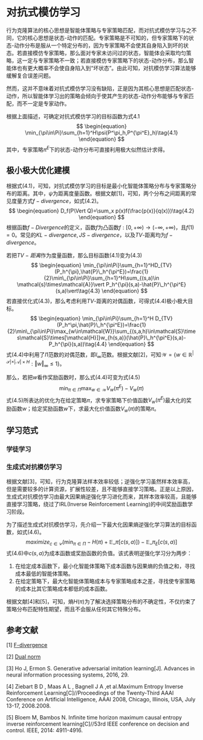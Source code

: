 # 对抗式模仿学习

行为克隆算法的核心思想是智能体策略与专家策略匹配，而对抗式模仿学习与之不同，它的核心思想是状态-动作的匹配。专家策略是不可知的，但专家策略下的状态-动作分布是服从一个特定分布的，因为专家策略不会使其自身陷入到坏的状态。若直接模仿专家策略，那么面对专家未访问过的状态，智能体会采取均匀策略，这一定与专家策略不一致；若直接模仿专家策略下的状态-动作分布，那么智能体也有更大概率不会使自身陷入到“坏状态”。由此可知，对抗模仿学习算法能够缓解复合误差问题。

然而，这并不意味着对抗式模仿学习没有缺陷，正是因为其核心思想是匹配状态-动作，所以智能体学习出的策略会倾向于使其产生的状态-动作分布能够与专家匹配，而不一定是专家动作。

根据上面描述，可确定对抗式模仿学习的目标函数为式4.1
$$
\begin{equation}
\min_{\pi\in\Pi}\sum_{h=1}^H\psi(P^\pi_h,P^{\pi^E}_h)\tag{4.1}
\end{equation}
$$
其中，专家策略$\pi^E$下的状态-动作分布可直接利用极大似然估计求得。



## 极小极大优化建模

根据式(4.1)，可知，对抗式模仿学习的目标是最小化智能体策略分布与专家策略分布的距离。其中，$\psi$为距离度量函数。根据文献[1]，可知，两个分布之间距离的常见度量方式$f-divergence$，如式(4.2)。
$$
\begin{equation}
D_f(P\Vert Q)=\sum_x p(x)f(\frac{p(x)}{q(x)})\tag{4.2}
\end{equation}
$$
根据函数$f-Divergence$的定义，函数$f$为凸函数$f:[0,+\infty)\to(-\infty,+\infty)$，且$f(1)=0$。常见的$KL-divergence,JS-divergence$，以及$TV$-距离均为$f-divergence$。

若把$TV-距离$作为度量函数，那么目标函数(4.1)变为(4.3)
$$
\begin{equation}
\min_{\pi\in\Pi}\sum_{h=1}^HD_{TV}(P_h^{\pi},\hat{P}\_h^{\pi^E})=\frac{1}{2}\min\_{\pi\in\Pi}\sum_{h=1}^H\sum_{(s,a)\in \mathcal{s}\times\mathcal{A}}\vert P_h^{\pi}(s,a)-\hat{P}\_h^{\pi^E}(s,a)\vert\tag{4.3}
\end{equation}
$$
若直接优化式(4.3)，那么考虑利用$TV$-距离的对偶函数，可得式(4.4)极小极大目标。
$$
\begin{equation}
\min_{\pi\in\Pi}\sum_{h=1}^H D_{TV}(P_h^\pi,\hat{P}\_h^{\pi^E})=\frac{1}{2}\min\_{\pi\in\Pi}\max_{w\in\mathcal{W}}\sum_{(s,a,h)\in\mathcal{S}\times\mathcal{S}\times[\mathcal{H}]}w_{h(s,a)}(\hat{P}\_h^{\pi^E}(s,a)-P_h^{\pi}(s,a))\tag{4.4}
\end{equation}
$$
式(4.4)中利用了$l1$范数的对偶范数，即$l_{\infty}$范数。根据文献[2]，可知$\mathcal{W}=\{w\in \mathbb{R}^{\vert\mathcal{S}\vert\times\vert\mathcal{A}\vert\times H}:\Vert w\Vert_{\infty}\le 1\}$。

那么，若把$w$看作奖励函数时，那么式(4.4)可变为式(4.5)
$$
\begin{equation}
\min_{\pi\in\Pi}\max_{w\in\mathcal{W}}V_{w}(\pi^{E})-V_{w}(\pi)\tag{4.5}
\end{equation}
$$
式(4.5)所表达的优化为在给定策略$\pi$，求专家策略下价值函数$V_{w}(\pi^E)$最大化的奖励函数$w$；给定奖励函数$w$下，求最大化价值函数$V_w(\pi)$的策略$\pi$。



## 学习范式

### 学徒学习





### 生成式对抗模仿学习

根据文献[3]，可知，行为克隆算法样本效率较低；逆强化学习虽然样本效率高，但是需要较多的计算资源，扩展性较差，且不能够直接学习策略。正是以上原因，生成式对抗模仿学习由最大因果熵逆强化学习进化而来，其样本效率较高，且能够直接学习策略，绕过了IRL(Inverse Reinforcement Learning)的中间奖励函数学习阶段。

为了描述生成式对抗模仿学习，先介绍一下最大化因果熵逆强化学习算法的目标函数，如式(4.6)。
$$
\begin{equation}
maximize_{c\in\mathcal{C}}(\min_{\pi\in\Pi}-H(\pi)+\mathbb{E}\_\pi[c(s,a)])-\mathbb{E}\_{\pi_E}[c(s,a)]\tag{4.6}
\end{equation}
$$
式(4.6)中$c(s,a)$为成本函数或奖励函数的负值。该式表明逆强化学习分为两步：

1. 在给定成本函数下，最小化智能体策略下成本函数与因果熵的负值之和，寻找成本最低的智能体策略。
2. 在给定策略下，最大化智能体策略成本与专家策略成本之差，寻找使专家策略的成本比其它策略成本都低的成本函数。

根据文献[4]和[5]，可知，熵$H(\pi)$为了解决选择策略分布的不确定性，不仅约束了策略分布匹配特性期望，而且不会服从任何其它特殊分布。



## 参考文献

[1] [F-divergence](https://en.wikipedia.org/wiki/F-divergence)

[2] [Dual norm](https://en.wikipedia.org/w/index.php?title=Dual_norm&oldid=1029266114)

[3] Ho J, Ermon S. Generative adversarial imitation learning[J]. Advances in neural information processing systems, 2016, 29.

[4] Ziebart B D , Maas A L , Bagnell J A ,et al.Maximum Entropy Inverse Reinforcement Learning[C]//Proceedings of the Twenty-Third AAAI Conference on Artificial Intelligence, AAAI 2008, Chicago, Illinois, USA, July 13-17, 2008.2008.

[5] Bloem M, Bambos N. Infinite time horizon maximum causal entropy inverse reinforcement learning[C]//53rd IEEE conference on decision and control. IEEE, 2014: 4911-4916.
